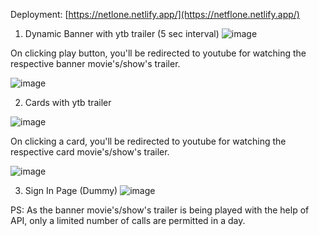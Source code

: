 Deployment: [https://netlone.netlify.app/](https://netflone.netlify.app/)

1. Dynamic Banner with ytb trailer (5 sec interval)
![image](https://github.com/GokulJayan/Netflix-Clone/assets/72083631/68331af7-27f0-4d1c-82cf-e73fa81433e5)



On clicking play button, you'll be redirected to youtube for watching the respective banner movie's/show's trailer.

![image](https://github.com/GokulJayan/Netflix-Clone/assets/72083631/748d12ab-1a06-468f-a205-e6a892c4b58c)




2. Cards with ytb trailer

![image](https://github.com/GokulJayan/Netflix-Clone/assets/72083631/9e334193-562e-41a0-a1b6-7ccdb696c017)

On clicking a card, you'll be redirected to youtube for watching the respective card movie's/show's trailer.

![image](https://github.com/GokulJayan/Netflix-Clone/assets/72083631/4f147edb-1d9e-4745-b4f9-0d30a4fc30c1)


3. Sign In Page (Dummy)
![image](https://user-images.githubusercontent.com/72083631/209926211-b918eeec-ddec-408d-8f5d-8612c57e5b8c.png)


PS: As the banner movie's/show's trailer is being played with the help of API, only a limited number of calls are permitted in a day. 
